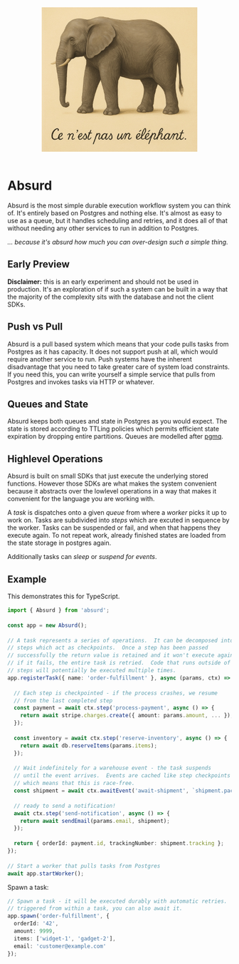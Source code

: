 <div style="text-align: center" align="center">
  <img src="logo.jpg" width="350" alt="Une photo d'un éléphant avec le titre : « Ceci n'est pas un éléphant »">
  <br><br>
</div>

# Absurd

Absurd is the most simple durable execution workflow system you can think of.
It's entirely based on Postgres and nothing else.  It's almost as easy to use as
a queue, but it handles scheduling and retries, and it does all of that without
needing any other services to run in addition to Postgres.

*… because it's absurd how much you can over-design such a simple thing.*

## Early Preview

**Disclaimer:** this is an early experiment and should not be used in production.
It's an exploration of if such a system can be built in a way that the majority
of the complexity sits with the database and not the client SDKs.

## Push vs Pull

Absurd is a pull based system which means that your code pulls tasks from
Postgres as it has capacity.  It does not support push at all, which would
require another service to run.  Push systems have the inherent disadvantage
that you need to take greater care of system load constraints.  If you need
this, you can write yourself a simple service that pulls from Postgres and
invokes tasks via HTTP or whatever.

## Queues and State

Absurd keeps both queues and state in Postgres as you would expect.  The state
is stored according to TTLing policies which permits efficient state expiration
by dropping entire partitions.  Queues are modelled after
[pgmq](https://github.com/pgmq/pgmq).

## Highlevel Operations

Absurd is built on small SDKs that just execute the underlying stored functions.
However those SDKs are what makes the system convenient because it abstracts
over the lowlevel operations in a way that makes it convenient for the language
you are working with.

A *task* is dispatches onto a given *queue* from where a *worker* picks it up
to work on.  Tasks are subdivided into *steps* which are excuted in sequence
by the worker.  Tasks can be suspended or fail, and when that happens they
execute again.  To not repeat work, already finished states are loaded from the
state storage in postgres again.

Additionally tasks can *sleep* or *suspend for events*.

## Example

This demonstrates this for TypeScript.

```typescript
import { Absurd } from 'absurd';

const app = new Absurd();

// A task represents a series of operations.  It can be decomposed into
// steps which act as checkpoints.  Once a step has been passed
// successfully the return value is retained and it won't execute again.
// if it fails, the entire task is retried.  Code that runs outside of
// steps will potentially be executed multiple times.
app.registerTask({ name: 'order-fulfillment' }, async (params, ctx) => {

  // Each step is checkpointed - if the process crashes, we resume
  // from the last completed step
  const payment = await ctx.step('process-payment', async () => {
    return await stripe.charges.create({ amount: params.amount, ... });
  });

  const inventory = await ctx.step('reserve-inventory', async () => {
    return await db.reserveItems(params.items);
  });

  // Wait indefinitely for a warehouse event - the task suspends
  // until the event arrives.  Events are cached like step checkpoints
  // which means that this is race-free.
  const shipment = await ctx.awaitEvent('await-shipment', `shipment.packed:${params.orderId}`);

  // ready to send a notification!
  await ctx.step('send-notification', async () => {
    return await sendEmail(params.email, shipment);
  });

  return { orderId: payment.id, trackingNumber: shipment.tracking };
});

// Start a worker that pulls tasks from Postgres
await app.startWorker();
```

Spawn a task:

```typescript
// Spawn a task - it will be executed durably with automatic retries.  If
// triggered from within a task, you can also await it.
app.spawn('order-fulfillment', {
  orderId: '42',
  amount: 9999,
  items: ['widget-1', 'gadget-2'],
  email: 'customer@example.com'
});
```
